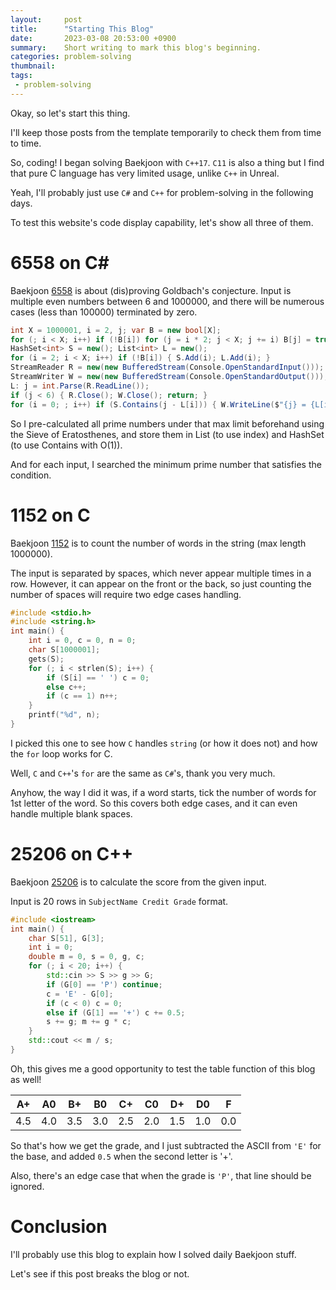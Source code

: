 ```yaml
---
layout:     post
title:      "Starting This Blog"
date:       2023-03-08 20:53:00 +0900
summary:    Short writing to mark this blog's beginning.
categories: problem-solving
thumbnail: 
tags:
 - problem-solving
---
```



Okay, so let's start this thing.

I'll keep those posts from the template temporarily to check them from time to time.

So, coding! I began solving Baekjoon with `C++17`.
`C11` is also a thing but I find that pure C language has very limited usage, unlike `C++` in Unreal.

Yeah, I'll probably just use `C#` and `C++` for problem-solving in the following days.

To test this website's code display capability, let's show all three of them.

# 6558 on C#

Baekjoon [6558][B6558] is about (dis)proving Goldbach's conjecture.
Input is multiple even numbers between 6 and 1000000, and there will be numerous cases (less than 100000) terminated by zero.

```csharp
int X = 1000001, i = 2, j; var B = new bool[X];
for (; i < X; i++) if (!B[i]) for (j = i * 2; j < X; j += i) B[j] = true;
HashSet<int> S = new(); List<int> L = new();
for (i = 2; i < X; i++) if (!B[i]) { S.Add(i); L.Add(i); }
StreamReader R = new(new BufferedStream(Console.OpenStandardInput()));
StreamWriter W = new(new BufferedStream(Console.OpenStandardOutput()));
L: j = int.Parse(R.ReadLine());
if (j < 6) { R.Close(); W.Close(); return; }
for (i = 0; ; i++) if (S.Contains(j - L[i])) { W.WriteLine($"{j} = {L[i]} + {j - L[i]}"); goto L; }
```

So I pre-calculated all prime numbers under that max limit beforehand using the Sieve of Eratosthenes,
and store them in List (to use index) and HashSet (to use Contains with O(1)).

And for each input, I searched the minimum prime number that satisfies the condition.


# 1152 on C

Baekjoon [1152][B1152] is to count the number of words in the string (max length 1000000).

The input is separated by spaces, which never appear multiple times in a row.
However, it can appear on the front or the back, so just counting the number of spaces will require two edge cases handling.

```c
#include <stdio.h>
#include <string.h>
int main() {
	int i = 0, c = 0, n = 0;
	char S[1000001];
	gets(S);
	for (; i < strlen(S); i++) {
		if (S[i] == ' ') c = 0;
		else c++;
		if (c == 1) n++;
	}
	printf("%d", n);
}
```

I picked this one to see how `C` handles `string` (or how it does not) and how the `for` loop works for C.

Well, `C` and `C++`'s `for` are the same as `C#`'s, thank you very much.

Anyhow, the way I did it was, if a word starts, tick the number of words for 1st letter of the word.
So this covers both edge cases, and it can even handle multiple blank spaces.


# 25206 on C++

Baekjoon [25206][B25206] is to calculate the score from the given input.

Input is 20 rows in `SubjectName Credit Grade` format.

```cpp
#include <iostream>
int main() {
	char S[51], G[3];
	int i = 0;
	double m = 0, s = 0, g, c;
	for (; i < 20; i++) {
		std::cin >> S >> g >> G;
		if (G[0] == 'P') continue;
		c = 'E' - G[0];
		if (c < 0) c = 0;
		else if (G[1] == '+') c += 0.5;
		s += g; m += g * c;
	}
	std::cout << m / s;
}
```

Oh, this gives me a good opportunity to test the table function of this blog as well!

|  A+ | A0  | B+  | B0  | C+  | C0  | D+  | D0  | F   |
|:---:|-----|-----|-----|-----|-----|-----|-----|-----|
| 4.5 | 4.0 | 3.5 | 3.0 | 2.5 | 2.0 | 1.5 | 1.0 | 0.0 |

So that's how we get the grade, and I just subtracted the ASCII from `'E'` for the base,
and added `0.5` when the second letter is '+'.

Also, there's an edge case that when the grade is `'P'`, that line should be ignored.

# Conclusion

I'll probably use this blog to explain how I solved daily Baekjoon stuff.

Let's see if this post breaks the blog or not.


[B6558]: https://www.acmicpc.net/problem/6588
[B1152]: https://www.acmicpc.net/problem/1152
[B25206]: https://www.acmicpc.net/problem/25206
